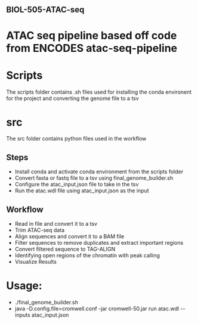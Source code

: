 ## BIOL-505-ATAC-seq
# ATAC seq pipeline based off code from ENCODES atac-seq-pipeline

# Scripts
The scripts folder contains .sh files used for installing the conda environent for the project and converting the genome file to a tsv

# src
The src folder contains python files used in the workflow

## Steps
* Install conda and activate conda environment from the scripts folder
* Convert fasta or fastq file to a tsv using final_genome_builder.sh
* Configure the atac_input.json file to take in the tsv
* Run the atac.wdl file using atac_input.json as the input

## Workflow 

* Read in file and convert it to a tsv
* Trim ATAC-seq data
* Align sequences and convert it to a BAM file
* Filter sequences to remove duplicates and extract important regions
* Convert filtered sequence to TAG-ALIGN 
* Identifying open regions of the chromatin with peak calling
* Visualize Results

# Usage:
* ./final_genome_builder.sh
* java -D.config.file=cromwell.conf -jar cromwell-50.jar run atac.wdl --inputs atac_input.json
